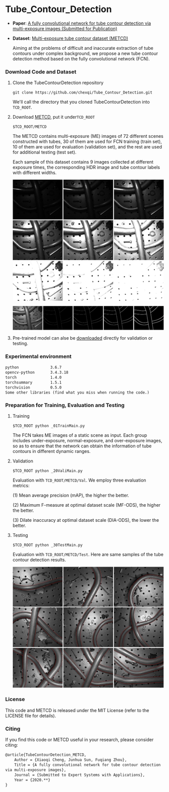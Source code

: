 # Tube_Contour_Detection

 - **Paper**: [A fully convolutional network for tube contour detection via multi-exposure images (Submitted for Publication)](***)
 - **Dataset**: [Multi-exposure tube contour dataset (METCD)](https://drive.google.com/file/d/1wJ91exa__UEvhM0dzqUviNRASE1Q4JtD/view?usp=sharing)

    Aiming at the problems of difficult and inaccurate extraction of tube contours under complex background, we propose a new tube contour detection method based on the fully convolutional network (FCN). 

### Download Code and Dataset

1. Clone the TubeContourDetection repository
    ```Shell
    git clone https://github.com/chexqi/Tube_Contour_Detection.git
    ```
    We'll call the directory that you cloned TubeContourDetection into `TCD_ROOT`.

2. Download [METCD](https://drive.google.com/file/d/1wJ91exa__UEvhM0dzqUviNRASE1Q4JtD/view?usp=sharing), put it under`TCD_ROOT`
    ```Shell
    $TCD_ROOT/METCD
    ```
    The METCD contains multi-exposure (ME) images of 72 different scenes constructed with tubes, 30 of them are used for FCN training (train set), 10 of them are used for evaluation (validation set), and the rest are used for additional testing (test set).
    
    Each sample of this dataset contains 9 images collected at different exposure times, the corresponding HDR image and tube contour labels with different widths.
    
    ![image](https://github.com/chexqi/Tube_Contour_Detection/blob/master/A_sequence_of_tube_ME_images.jpg)
    
    ![image](https://github.com/chexqi/Tube_Contour_Detection/blob/master/HDR_image_and_labels.jpg)
    
3. Pre-trained model can alse be [downloaded](https://drive.google.com/file/d/1YGyoxAHBpFO6YnNNlwvqitJu_NDmrzHi/view?usp=sharing) directly for validation or testing.

### Experimental environment

    python              3.6.7
    opencv-python       3.4.3.18   
    torch               1.4.0                 
    torchsummary        1.5.1                 
    torchvision         0.5.0                 
    Some other libraries (find what you miss when running the code.)
    
### Preparation for Training, Evaluation and Testing
1. Training
    ```Shell
    $TCD_ROOT python _01TrainMain.py
    ```
    The FCN takes ME images of a static scene as input. Each group includes under-exposure, normal-exposure, and over-exposure images, so as to ensure that the network can obtain the information of tube contours in different dynamic ranges.

2. Validation
    ```Shell
    $TCD_ROOT python _20ValiMain.py
    ```
    Evaluation with `TCD_ROOT/METCD/Val`. We employ three evaluation metrics: 
    
    (1) Mean average precision (mAP), the higher the better.
     
    (2) Maximum F-measure at optimal dataset scale (MF-ODS), the higher the better.
     
    (3) Dilate inaccuracy at optimal dataset scale (DIA-ODS), the lower the better.
    
3. Testing
    ```Shell
    $TCD_ROOT python _30TestMain.py
    ```
    Evaluation with `TCD_ROOT/METCD/Test`. Here are same samples of the tube contour detection results.
    
    ![image](https://github.com/chexqi/Tube_Contour_Detection/blob/master/Tube_contour_detection_results.jpg)

### License

This code and METCD is released under the MIT License (refer to the LICENSE file for details).


### Citing

If you find this code or METCD useful in your research, please consider citing:

    @article{TubeContourDetection_METCD,
        Author = {Xiaoqi Cheng, Junhua Sun, Fuqiang Zhou},
        Title = {A fully convolutional network for tube contour detection via multi-exposure images},
        Journal = {Submitted to Expert Systems with Applications},
        Year = {2020.**}
    }

